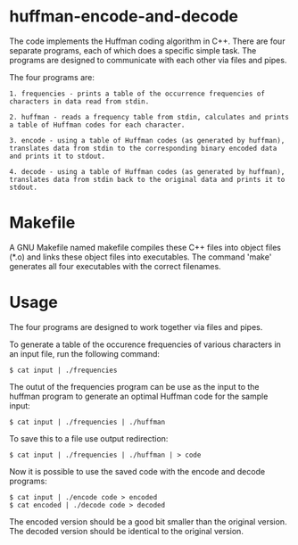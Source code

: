 # huffman-encode-and-decode

The code implements the Huffman coding algorithm in C++. 
There are four separate programs, each of which does a specific simple task.
The programs are designed to communicate with each other via files and pipes.

The four programs are:

    1. frequencies - prints a table of the occurrence frequencies of characters in data read from stdin.

    2. huffman - reads a frequency table from stdin, calculates and prints a table of Huffman codes for each character. 

    3. encode - using a table of Huffman codes (as generated by huffman), translates data from stdin to the corresponding binary encoded data and prints it to stdout. 

    4. decode - using a table of Huffman codes (as generated by huffman), translates data from stdin back to the original data and prints it to stdout. 

# Makefile

A GNU Makefile named makefile compiles these C++ files into object files (*.o) and links these object files into executables. 
The command 'make' generates all four executables with the correct filenames. 

# Usage

The four programs are designed to work together via files and pipes.

To generate a table of the occurence frequencies of various characters in an input file, run the following command:
   
    $ cat input | ./frequencies

The outut of the frequencies program can be use as the input to the huffman program to generate an optimal Huffman code for the sample input:
    
    $ cat input | ./frequencies | ./huffman

To save this to a file use output redirection: 
    
    $ cat input | ./frequencies | ./huffman | > code

Now it is possible to use the saved code with the encode and decode programs:
    
    $ cat input | ./encode code > encoded
    $ cat encoded | ./decode code > decoded 

The encoded version should be a good bit smaller than the original version. 
The decoded version should be identical to the original version. 